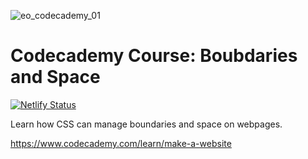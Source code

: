 ![eo_codecademy_01](https://user-images.githubusercontent.com/55994508/91650891-1b519680-ea4b-11ea-839a-dd154e76ed9d.jpg)

# Codecademy Course: Boubdaries and Space

[![Netlify Status](https://api.netlify.com/api/v1/badges/3683c74d-b7e0-4441-ba76-b014b326126b/deploy-status)](https://app.netlify.com/sites/tundra-gallery/deploys)

Learn how CSS can manage boundaries and space on webpages.

https://www.codecademy.com/learn/make-a-website
